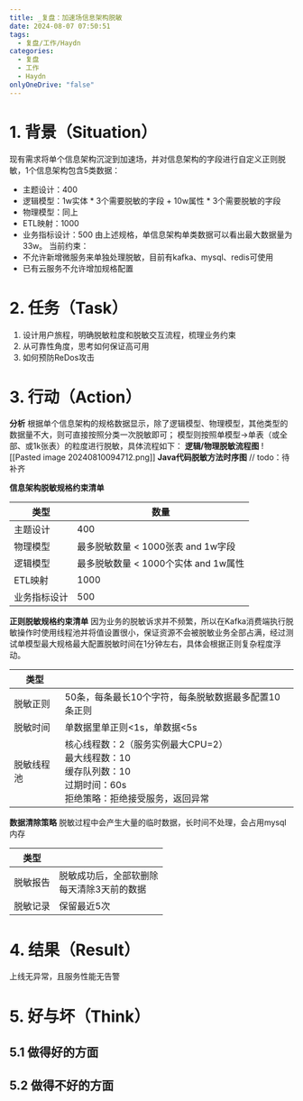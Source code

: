 ```yaml
---
title: _复盘：加速场信息架构脱敏
date: 2024-08-07 07:50:51
tags:
  - 复盘/工作/Haydn
categories:
  - 复盘
  - 工作
  - Haydn
onlyOneDrive: "false"
---
```

# 1. 背景（Situation）

现有需求将单个信息架构沉淀到加速场，并对信息架构的字段进行自定义正则脱敏，1个信息架构包含5类数据：
- 主题设计：400
- 逻辑模型：1w实体 * 3个需要脱敏的字段 + 10w属性 * 3个需要脱敏的字段
- 物理模型：同上
- ETL映射：1000
- 业务指标设计：500
由上述规格，单信息架构单类数据可以看出最大数据量为33w。
当前约束：
- 不允许新增微服务来单独处理脱敏，目前有kafka、mysql、redis可使用
- 已有云服务不允许增加规格配置

# 2. 任务（Task）

1. 设计用户旅程，明确脱敏粒度和脱敏交互流程，梳理业务约束
2. 从可靠性角度，思考如何保证高可用
3. 如何预防ReDos攻击
# 3. 行动（Action）

**分析**
根据单个信息架构的规格数据显示，除了逻辑模型、物理模型，其他类型的数据量不大，则可直接按照分类一次脱敏即可；
模型则按照单模型->单表（或全部、或1k张表）的粒度进行脱敏，具体流程如下：
**逻辑/物理脱敏流程图**
![[Pasted image 20240810094712.png]]
**Java代码脱敏方法时序图**
// todo：待补齐

**信息架构脱敏规格约束清单**

| 类型     | 数量                        |
| ------ | ------------------------- |
| 主题设计   | 400                       |
| 物理模型   | 最多脱敏数量 < 1000张表 and 1w字段  |
| 逻辑模型   | 最多脱敏数量 < 1000个实体 and 1w属性 |
| ETL映射  | 1000                      |
| 业务指标设计 | 500                       |
**正则脱敏规格约束清单**
因为业务的脱敏诉求并不频繁，所以在Kafka消费端执行脱敏操作时使用线程池并将值设置很小，保证资源不会被脱敏业务全部占满，经过测试单模型最大规格最大配置脱敏时间在1分钟左右，具体会根据正则复杂程度浮动。

| 类型    |                                                                              |
| ----- | ---------------------------------------------------------------------------- |
| 脱敏正则  | 50条，每条最长10个字符，每条脱敏数据最多配置10条正则                                                |
| 脱敏时间  | 单数据里单正则<1s，单数据<5s                                                            |
| 脱敏线程池 | 核心线程数：2（服务实例最大CPU=2）<br>最大线程数：10<br>缓存队列数：10<br>过期时间：60s<br>拒绝策略：拒绝接受服务，返回异常 |
**数据清除策略**
脱敏过程中会产生大量的临时数据，长时间不处理，会占用mysql内存

| 类型   |                           |
| ---- | ------------------------- |
| 脱敏报告 | 脱敏成功后，全部软删除<br>每天清除3天前的数据 |
| 脱敏记录 | 保留最近5次                    |

# 4. 结果（Result）

上线无异常，且服务性能无告警
# 5. 好与坏（Think）

## 5.1 做得好的方面

## 5.2 做得不好的方面